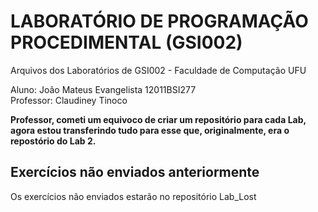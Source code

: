 # LABORATÓRIO DE PROGRAMAÇÃO PROCEDIMENTAL (GSI002)
Arquivos dos Laboratórios de GSI002 - Faculdade de Computação UFU

Aluno: João Mateus Evangelista 12011BSI277<br/>
Professor: Claudiney Tinoco

**Professor, cometi um equivoco de criar um repositório para cada Lab, agora estou transferindo tudo para esse que, originalmente, era o repostório do Lab 2.**

## Exercícios não enviados anteriormente

Os exercícios não enviados estarão no repositório Lab_Lost
